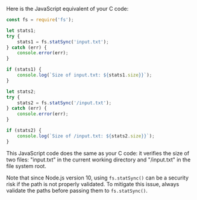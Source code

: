 Here is the JavaScript equivalent of your C code:

```javascript
const fs = require('fs');

let stats1;
try {
    stats1 = fs.statSync('input.txt');
} catch (err) {
    console.error(err);
}

if (stats1) {
    console.log(`Size of input.txt: ${stats1.size}}`);
}

let stats2;
try {
    stats2 = fs.statSync('/input.txt');
} catch (err) {
    console.error(err);
}

if (stats2) {
    console.log(`Size of /input.txt: ${stats2.size}}`);
}
```
This JavaScript code does the same as your C code: it verifies the size of two files: "input.txt" in the current working directory and "/input.txt" in the file system root.

Note that since Node.js version 10, using `fs.statSync()` can be a security risk if the path is not properly validated. To mitigate this issue, always validate the paths before passing them to `fs.statSync()`.
